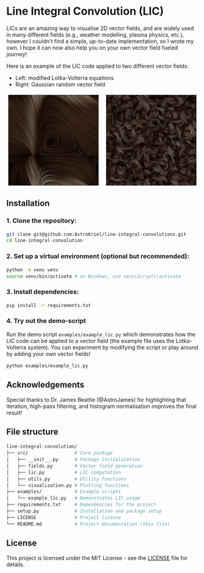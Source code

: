 # Line Integral Convolution (LIC)

LICs are an amazing way to visualise 2D vector fields, and are widely used in many different fields (e.g., weather modelling, plasma physics, etc.), however I couldn't find a simple, up-to-date implementation, so I wrote my own. I hope it can now also help you on your own vector field fueled journey!

Here is an example of the LIC code applied to two different vector fields:
- Left: modified Lotka-Volterra equations
- Right: Gaussian random vector field

<div style="display: flex; justify-content: space-between;">
  <img src="./examples/example_lic_1.png" width="49%" />
  <img src="./examples/example_lic_2.png" width="49%" />
</div>


## Installation

### 1. Clone the repository:

```bash
git clone git@github.com:AstroKriel/line-integral-convolutions.git
cd line-integral-convolution
```

### 2. Set up a virtual environment (optional but recommended):

```bash
python -m venv venv
source venv/bin/activate # on Windows, use venv\Scripts\activate
```

### 3. Install dependencies:

```bash
pip install -r requirements.txt
```

### 4. Try out the demo-script

Run the demo script `examples/example_lic.py` which demonstrates how the LIC code can be applied to a vector field (the example file uses the Lotka-Volterra system). You can experiment by modifying the script or play around by adding your own vector fields!

```bash
python examples/example_lic.py
```

## Acknowledgements

Special thanks to Dr. James Beattie (@AstroJames) for highlighting that iteration, high-pass filtering, and histogram normalisation improves the final result!

## File structure

```bash
line-integral-convolution/
├── src/                 # Core package
│   ├── __init__.py      # Package initialization
│   ├── fields.py        # Vector field generation
│   ├── lic.py           # LIC computation
│   ├── utils.py         # Utility functions
│   └── visualization.py # Plotting functions
├── examples/            # Example scripts
│   └── example_lic.py   # Demonstrates LIC usage
├── requirements.txt     # Dependencies for the project
├── setup.py             # Installation and package setup
├── LICENSE              # Project license
└── README.md            # Project documentation (this file)
```

## License

This project is licensed under the MIT License - see the [LICENSE](./LICENSE) file for details.
